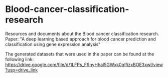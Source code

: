 # Blood-cancer-classification-research
Resources and documents about the Blood cancer classification research. Paper: "A deep learning based approach for blood cancer prediction and classification using gene expression analysis"

The generated datasets that were used in the paper can be found at the following link: 
https://drive.google.com/file/d/1LFPs_F9nyHhal5GWxk0qlfizxBOE3xwI/view?usp=drive_link

